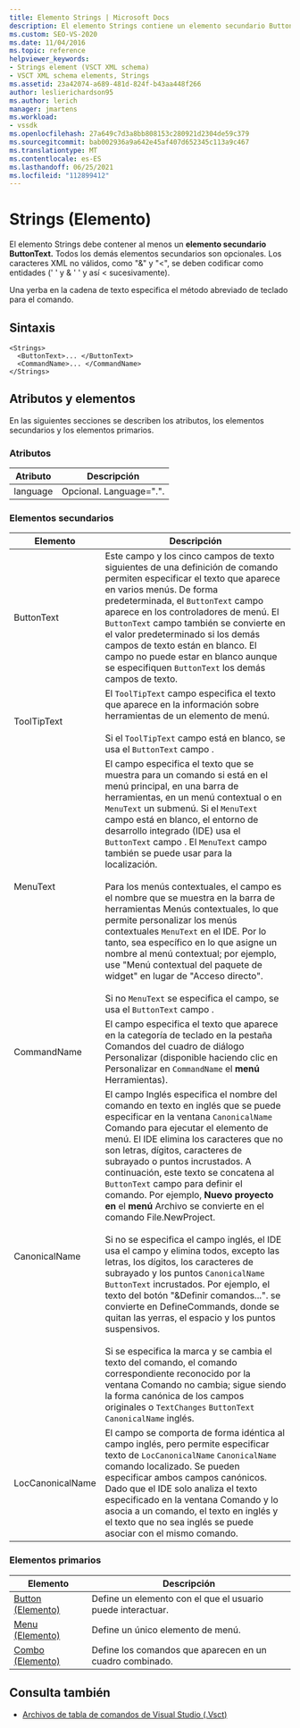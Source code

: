 ```yaml
---
title: Elemento Strings | Microsoft Docs
description: El elemento Strings contiene un elemento secundario ButtonText y otros elementos secundarios opcionales. Una yerba en la cadena de texto especifica un método abreviado de teclado.
ms.custom: SEO-VS-2020
ms.date: 11/04/2016
ms.topic: reference
helpviewer_keywords:
- Strings element (VSCT XML schema)
- VSCT XML schema elements, Strings
ms.assetid: 23a42074-a689-481d-824f-b43aa448f266
author: leslierichardson95
ms.author: lerich
manager: jmartens
ms.workload:
- vssdk
ms.openlocfilehash: 27a649c7d3a8bb808153c280921d2304de59c379
ms.sourcegitcommit: bab002936a9a642e45af407d652345c113a9c467
ms.translationtype: MT
ms.contentlocale: es-ES
ms.lasthandoff: 06/25/2021
ms.locfileid: "112899412"
---
```

# <a name="strings-element"></a>Strings (Elemento)
El elemento Strings debe contener al menos un **elemento secundario ButtonText.** Todos los demás elementos secundarios son opcionales. Los caracteres XML no válidos, como "&" y "<", se deben codificar como entidades (' ' y &amp; ' ' y así &lt; sucesivamente).

 Una yerba en la cadena de texto especifica el método abreviado de teclado para el comando.

## <a name="syntax"></a>Sintaxis

```
<Strings>
  <ButtonText>... </ButtonText>
  <CommandName>... </CommandName>
</Strings>
```

## <a name="attributes-and-elements"></a>Atributos y elementos
 En las siguientes secciones se describen los atributos, los elementos secundarios y los elementos primarios.

### <a name="attributes"></a>Atributos

|Atributo|Descripción|
|---------------|-----------------|
|language|Opcional. Language=".".|

### <a name="child-elements"></a>Elementos secundarios

|Elemento|Descripción|
|-------------|-----------------|
|ButtonText|Este campo y los cinco campos de texto siguientes de una definición de comando permiten especificar el texto que aparece en varios menús. De forma predeterminada, el `ButtonText` campo aparece en los controladores de menú. El `ButtonText` campo también se convierte en el valor predeterminado si los demás campos de texto están en blanco. El campo no puede estar en blanco aunque se especifiquen `ButtonText` los demás campos de texto.|
|ToolTipText|El `ToolTipText` campo especifica el texto que aparece en la información sobre herramientas de un elemento de menú.<br /><br /> Si el `ToolTipText` campo está en blanco, se usa el `ButtonText` campo .|
|MenuText|El campo especifica el texto que se muestra para un comando si está en el menú principal, en una barra de herramientas, en un menú contextual o en `MenuText` un submenú. Si el `MenuText` campo está en blanco, el entorno de desarrollo integrado (IDE) usa el `ButtonText` campo . El `MenuText` campo también se puede usar para la localización.<br /><br /> Para los menús contextuales, el campo es el nombre que se muestra en la barra de herramientas Menús contextuales, lo que permite personalizar los menús contextuales `MenuText` en el IDE. Por lo tanto, sea específico en lo que asigne un nombre al menú contextual; por ejemplo, use "Menú contextual del paquete de widget" en lugar de "Acceso directo".<br /><br /> Si no `MenuText` se especifica el campo, se usa el `ButtonText` campo .|
|CommandName|El campo especifica el texto que aparece en la categoría de teclado en la pestaña Comandos del cuadro de diálogo Personalizar (disponible haciendo clic en Personalizar en `CommandName` el **menú** Herramientas).   |
|CanonicalName|El campo Inglés especifica el nombre del comando en texto en inglés que se puede especificar en la ventana `CanonicalName` Comando para ejecutar el elemento de menú.  El IDE elimina los caracteres que no son letras, dígitos, caracteres de subrayado o puntos incrustados. A continuación, este texto se concatena al `ButtonText` campo para definir el comando. Por ejemplo, **Nuevo proyecto en** el **menú** Archivo se convierte en el comando File.NewProject.<br /><br /> Si no se especifica el campo inglés, el IDE usa el campo y elimina todos, excepto las letras, los dígitos, los caracteres de subrayado y los puntos `CanonicalName` `ButtonText` incrustados. Por ejemplo, el texto del botón "&Definir comandos...". se convierte en DefineCommands, donde se quitan las yerras, el espacio y los puntos suspensivos.<br /><br /> Si se especifica la marca y se cambia el texto del comando, el comando correspondiente reconocido por la ventana Comando no cambia; sigue siendo la forma canónica de los campos originales o `TextChanges`  `ButtonText` `CanonicalName` inglés.|
|LocCanonicalName|El campo se comporta de forma idéntica al campo inglés, pero permite especificar texto de `LocCanonicalName` `CanonicalName` comando localizado. Se pueden especificar ambos campos canónicos. Dado que el IDE solo analiza  el texto especificado en la ventana Comando y lo asocia a un comando, el texto en inglés y el texto que no sea inglés se puede asociar con el mismo comando.|

### <a name="parent-elements"></a>Elementos primarios

|Elemento|Descripción|
|-------------|-----------------|
|[Button (Elemento)](../extensibility/button-element.md)|Define un elemento con el que el usuario puede interactuar.|
|[Menu (Elemento)](../extensibility/menu-element.md)|Define un único elemento de menú.|
|[Combo (Elemento)](../extensibility/combo-element.md)|Define los comandos que aparecen en un cuadro combinado.|

## <a name="see-also"></a>Consulta también
- [Archivos de tabla de comandos de Visual Studio (.Vsct)](../extensibility/internals/visual-studio-command-table-dot-vsct-files.md)
